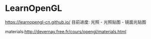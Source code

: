 # LearnOpenGL

https://learnopengl-cn.github.io/
目前进度: 光照 - 光照贴图 - 镜面光贴图

materials:http://devernay.free.fr/cours/opengl/materials.html